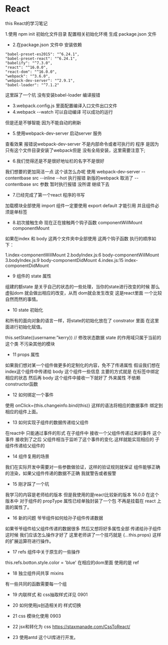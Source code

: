 # React
this React的学习笔记

1.使用 npm init 初始化文件目录 配置相关初始化环境 生成 package.json 文件
- 2.在package.json 文件中 安装依赖
```
"babel-preset-es2015": "^6.24.1",
"babel-preset-react": "^6.24.1",
"babelify": "^7.3.0",
"react": "^16.0.0",
"react-dom": "^16.0.0",
"webpack": "^3.6.0",
"webpack-dev-server": "^2.9.1",
"babel-loader": "^7.1.2"
```

   这里踩了一个坑 没有安装babel-loader  编译报错
- 3.webpack.config.js 里面配置编译入口文件出口文件
- 4.webpack  --watch 可以自动编译  可以成功的运行

但是还是不够智能 因为不能自动的刷新

- 5.使用webpack-dev-server 启动server 服务

查看效果 报错说webpack-dev-server 不是内部命令或者可执行的
程序 是因为只有这个文件目录安装了webpack但是
没有全局安装，这里需要注意下;

- 6.我们觉得还是不是很好地址栏的名字不是很好

我们想要的更加简洁一点  这个该怎么办呢
使用 webpack-dev-server --contentbase src --inline --hot
执行报错  新版的webpack 取消了 --contentbase src 参数
暂时执行报错 没所谓 继续下去

- 7.已经完成了第一个react 程序的书写

加载模块全部使用 import 
组件一定要使用 export default 才能引用
并且组件必须是单标签

- 8.初次接触生命 现在正在接触两个钩子函数 componentWillMount componentMount

如果在index 和 body 这两个文件夹中全部使用 这两个钩子函数 
执行的顺序如下：

1.index-componentWillMount 
2.bodyIndex.js:6 body-componentWillMount
3.bodyIndex.js:9 body-componentDidMount
4.index.js:15 index-componentDidMount


- 9 组件的 state 属性

组建的额state 是关乎自己的状态的一些处理，当你的state进行改变的时候
那么虚拟dom 就会做出相应的改变，从而 dom就会发生改变 这是react里面
一个比较自然而然的事情。

- 10 state 初始化 

和所有的面向对象的语言一样，将state的初始化放在了 constrator 里面 在这里面进行初始化赋值。

this.setState({username:"kerry}) // 修改状态数据
state 的作用域只属于当前的这个类 不污染其他的模块


- 11 props 属性

如果我们想对某一个组件做更多的定制化的内容，免不了传递属性
假设我们想在index这个组件中传递给 body 这个组件一些信息
主要的方式就是 在标签中绑定相应的状态 然后再 body 这个组件中接收一下就好了
外来属性 不依赖constructor函数

- 12 如何绑定一个事件

使用 onClick={this.changeinfo.bind(this)} 这样的语法将相应的数据事件
绑定到相应的组件上面。


- 13 如何实现子组件的数据传递给父组件

在react中 只能通过事件的形式 在子组件中 接收一个父组件传递过来的事件
这个事件 接收到了之后 父组件相当于监听了这个事件的变化.这样就能实现相应的
子组件传递给父组件的

- 14 组件复用的场景

我们在实际开发中需要对一些参数做验证，这样的验证规则就保证
组件能够正确的渲染，如果父组件传递的数据不正确  我就警告或者报警

- 15  刚才踩了一个坑

我学习的内容是老师给的版本 但是我使用的是react比较新的版本  16.0.0
在这个版本中 对于组件的 propType 属性已经单独封装了一个包
不再是挂载在 react 上面的属性了。

- 16 新的问题  爷爷组件如何给孙子组件传递数据

如果爷爷组件给父组件传递的数据很多 然后又想将好多属性全部
传递给孙子组件 这时候 我们应该怎么操作才好了
这里老师讲了一个技巧就是  {...this.props} 这样的扩展运算符进行操作。

- 17 refs 组件中关于原生的一些操作
  
this.refs.botton.style.color = 'blue'
在相应的dom里面 使用的是 ref

- 18 独立组件间共享 mixins

有一些共同的函数需要每一个组

- 19  内联样式 和 css抽取样式详见 0901

- 20  如何使用js创造相关的 样式切换

- 21 css 模块化使用 0903 

- 22 jsx和转化为 css https://staxmanade.com/CssToReact/

- 23 使用antd 这个UI库进行开发。

 

